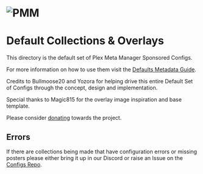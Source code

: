 # <img src="https://metamanager.wiki/en/latest/_static/logo-full.png" alt="PMM">

# Default Collections & Overlays

This directory is the default set of Plex Meta Manager Sponsored Configs.

For more information on how to use them visit the [Defaults Metadata Guide](https://metamanager.wiki/en/latest/home/guides/defaults.html).

Credits to Bullmoose20 and Yozora for helping drive this entire Default Set of Configs through the concept, design and implementation.

Special thanks to Magic815 for the overlay image inspiration and base template.

Please consider [donating](https://github.com/sponsors/meisnate12) towards the project.

## Errors

If there are collections being made that have configuration errors or missing posters please either bring it up in our Discord or raise an Issue on the [Configs Repo](https://github.com/meisnate12/Plex-Meta-Manager-Configs/issues/new/choose). 
